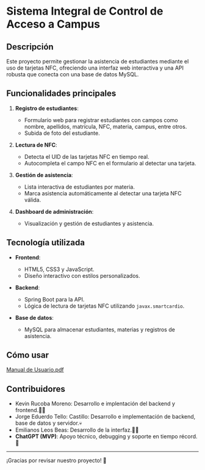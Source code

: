 # Sistema Integral de Control de Acceso a Campus

## Descripción
Este proyecto permite gestionar la asistencia de estudiantes mediante el uso de tarjetas NFC, ofreciendo una interfaz web interactiva y una API robusta que conecta con una base de datos MySQL.

## Funcionalidades principales
1. **Registro de estudiantes**:
   - Formulario web para registrar estudiantes con campos como nombre, apellidos, matrícula, NFC, materia, campus, entre otros.
   - Subida de foto del estudiante.

2. **Lectura de NFC**:
   - Detecta el UID de las tarjetas NFC en tiempo real.
   - Autocompleta el campo NFC en el formulario al detectar una tarjeta.

3. **Gestión de asistencia**:
   - Lista interactiva de estudiantes por materia.
   - Marca asistencia automáticamente al detectar una tarjeta NFC válida.

4. **Dashboard de administración**:
   - Visualización y gestión de estudiantes y asistencia.

## Tecnología utilizada
- **Frontend**:
  - HTML5, CSS3 y JavaScript.
  - Diseño interactivo con estilos personalizados.

- **Backend**:
  - Spring Boot para la API.
  - Lógica de lectura de tarjetas NFC utilizando `javax.smartcardio`.

- **Base de datos**:
  - MySQL para almacenar estudiantes, materias y registros de asistencia.

## Cómo usar
[Manual de Usuario.pdf](https://github.com/user-attachments/files/17950237/Manual.de.Usuario.pdf)

## Contribuidores
- Kevin Rucoba Moreno: Desarrollo e implentación del backend y frontend.🧑‍💻
- Jorge Eduerdo Tello: Castillo: Desarrollo e implementación de backend, base de datos y servidor.💀
- Emilianos Leos Beas: Desarrollo de la interfaz.🧑‍💻
- **ChatGPT (MVP)**: Apoyo técnico, debugging y soporte en tiempo récord. 🚀

---

¡Gracias por revisar nuestro proyecto! 🎉

